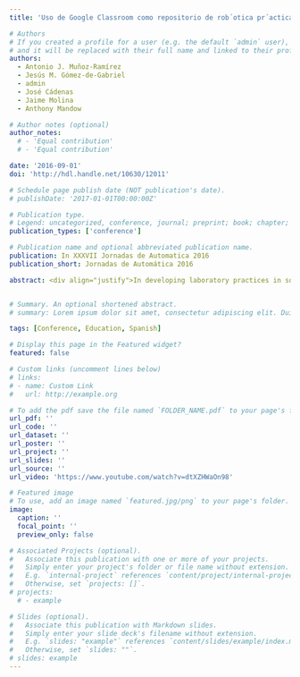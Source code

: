 ```yaml
---
title: 'Uso de Google Classroom como repositorio de rob´otica pr´actica: PieroAcademy'

# Authors
# If you created a profile for a user (e.g. the default `admin` user), write the username (folder name) here
# and it will be replaced with their full name and linked to their profile.
authors:
  - Antonio J. Muñoz-Ramírez
  - Jesús M. Gómez-de-Gabriel
  - admin 
  - José Cádenas
  - Jaime Molina
  - Anthony Mandow

# Author notes (optional)
author_notes:
  # - 'Equal contribution'
  # - 'Equal contribution'

date: '2016-09-01'
doi: 'http://hdl.handle.net/10630/12011'

# Schedule page publish date (NOT publication's date).
# publishDate: '2017-01-01T00:00:00Z'

# Publication type.
# Legend: uncategorized, conference, journal; preprint; book; chapter; thesis; patent
publication_types: ['conference']

# Publication name and optional abbreviated publication name.
publication: In XXXVII Jornadas de Automatica 2016
publication_short: Jornadas de Automática 2016

abstract: <div align="justify">In developing laboratory practices in some courses related to systems engineering and automation, students are expected to gather information on equipment and components from different external sources. However, the results of their research, which in many cases are of high quality, are forgotten once evaluated. In order to value and improve the use of these works, we propose the creation of a controlled repository of information where students can collect material required to carry out their labwork, examples, and tutorials made by other students, but also contribute to expand the available information through their own experiences. The implementation of the repository is based on tools recently provided by the G Suite for Education (GSFE), especially Google Classroom. This paper describes the development and experience with this system as a means to manage an organized repository where the so-called ”Classes” take content from thematic units. The experience has shown advantages regarding versatility in the access from mobile devices and the capacity of reuse in real courses.</div>


# Summary. An optional shortened abstract.
# summary: Lorem ipsum dolor sit amet, consectetur adipiscing elit. Duis posuere tellus ac convallis placerat. Proin tincidunt magna sed ex sollicitudin condimentum.

tags: [Conference, Education, Spanish]

# Display this page in the Featured widget?
featured: false

# Custom links (uncomment lines below)
# links:
# - name: Custom Link
#   url: http://example.org

# To add the pdf save the file named `FOLDER_NAME.pdf` to your page's folder.
url_pdf: ''
url_code: ''
url_dataset: ''
url_poster: ''
url_project: ''
url_slides: ''
url_source: ''
url_video: 'https://www.youtube.com/watch?v=dtXZHWaOn98'

# Featured image
# To use, add an image named `featured.jpg/png` to your page's folder.
image:
  caption: ''
  focal_point: ''
  preview_only: false

# Associated Projects (optional).
#   Associate this publication with one or more of your projects.
#   Simply enter your project's folder or file name without extension.
#   E.g. `internal-project` references `content/project/internal-project/index.md`.
#   Otherwise, set `projects: []`.
# projects:
  # - example

# Slides (optional).
#   Associate this publication with Markdown slides.
#   Simply enter your slide deck's filename without extension.
#   E.g. `slides: "example"` references `content/slides/example/index.md`.
#   Otherwise, set `slides: ""`.
# slides: example
---
```


<!-- {{% callout note %}}
Click the _Cite_ button above to demo the feature to enable visitors to import publication metadata into their reference management software.
{{% /callout %}}

{{% callout note %}}
Create your slides in Markdown - click the _Slides_ button to check out the example.
{{% /callout %}}

Supplementary notes can be added here, including [code, math, and images](https://wowchemy.com/docs/writing-markdown-latex/). -->
